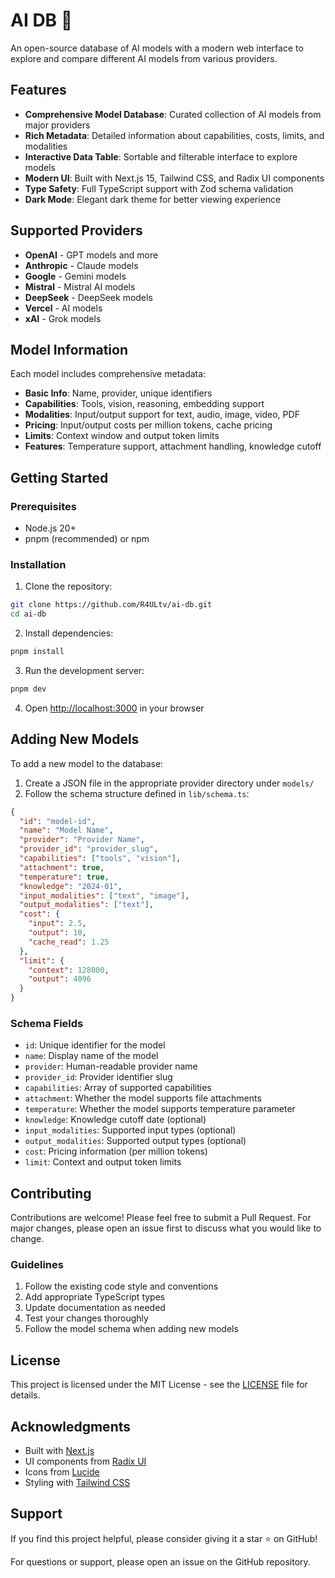 # AI DB 🤖

An open-source database of AI models with a modern web interface to explore and compare different AI models from various providers.

## Features

- **Comprehensive Model Database**: Curated collection of AI models from major providers
- **Rich Metadata**: Detailed information about capabilities, costs, limits, and modalities
- **Interactive Data Table**: Sortable and filterable interface to explore models
- **Modern UI**: Built with Next.js 15, Tailwind CSS, and Radix UI components
- **Type Safety**: Full TypeScript support with Zod schema validation
- **Dark Mode**: Elegant dark theme for better viewing experience

## Supported Providers

- **OpenAI** - GPT models and more
- **Anthropic** - Claude models
- **Google** - Gemini models
- **Mistral** - Mistral AI models
- **DeepSeek** - DeepSeek models
- **Vercel** - AI models
- **xAI** - Grok models

## Model Information

Each model includes comprehensive metadata:

- **Basic Info**: Name, provider, unique identifiers
- **Capabilities**: Tools, vision, reasoning, embedding support
- **Modalities**: Input/output support for text, audio, image, video, PDF
- **Pricing**: Input/output costs per million tokens, cache pricing
- **Limits**: Context window and output token limits
- **Features**: Temperature support, attachment handling, knowledge cutoff

## Getting Started

### Prerequisites

- Node.js 20+
- pnpm (recommended) or npm

### Installation

1. Clone the repository:
```bash
git clone https://github.com/R4ULtv/ai-db.git
cd ai-db
```

2. Install dependencies:
```bash
pnpm install
```

3. Run the development server:
```bash
pnpm dev
```

4. Open [http://localhost:3000](http://localhost:3000) in your browser

## Adding New Models

To add a new model to the database:

1. Create a JSON file in the appropriate provider directory under `models/`
2. Follow the schema structure defined in `lib/schema.ts`:

```json
{
  "id": "model-id",
  "name": "Model Name",
  "provider": "Provider Name",
  "provider_id": "provider_slug",
  "capabilities": ["tools", "vision"],
  "attachment": true,
  "temperature": true,
  "knowledge": "2024-01",
  "input_modalities": ["text", "image"],
  "output_modalities": ["text"],
  "cost": {
    "input": 2.5,
    "output": 10,
    "cache_read": 1.25
  },
  "limit": {
    "context": 128000,
    "output": 4096
  }
}
```

### Schema Fields

- `id`: Unique identifier for the model
- `name`: Display name of the model
- `provider`: Human-readable provider name
- `provider_id`: Provider identifier slug
- `capabilities`: Array of supported capabilities
- `attachment`: Whether the model supports file attachments
- `temperature`: Whether the model supports temperature parameter
- `knowledge`: Knowledge cutoff date (optional)
- `input_modalities`: Supported input types (optional)
- `output_modalities`: Supported output types (optional)
- `cost`: Pricing information (per million tokens)
- `limit`: Context and output token limits

## Contributing

Contributions are welcome! Please feel free to submit a Pull Request. For major changes, please open an issue first to discuss what you would like to change.

### Guidelines

1. Follow the existing code style and conventions
2. Add appropriate TypeScript types
3. Update documentation as needed
4. Test your changes thoroughly
5. Follow the model schema when adding new models

## License

This project is licensed under the MIT License - see the [LICENSE](LICENSE) file for details.

## Acknowledgments

- Built with [Next.js](https://nextjs.org/)
- UI components from [Radix UI](https://www.radix-ui.com/)
- Icons from [Lucide](https://lucide.dev/)
- Styling with [Tailwind CSS](https://tailwindcss.com/)

## Support

If you find this project helpful, please consider giving it a star ⭐ on GitHub!

For questions or support, please open an issue on the GitHub repository.
